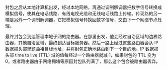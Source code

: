 封包之后从本地计算机出发，经过本地网络，再通过调制解调器把数字信号转换成模拟信号，使其在电话线路、有线电视光缆和无线电话线路上传输。传现路的另一端是另外一个调制解调器，它把模拟信号转换回数字信号，交由下一个网络节点处理。

最终封包会到达管理本地子网的路由器。在那里出发，他会经过自治区域的边界路由器，其他自治区域，最终到达目标服务器。然后一路上经过这些路由器会从 IP 数据报头部里题曲褚目标地址，并将封包正确地路由到下一个目的地。IP 数据报头部 time to live (TTL) 域的值每经过一个路由器就减 1，如果封包的 TTL 变为 0，或者路由器由于网络拥堵等原因封包队列满了，那么这个包会被路由器丢弃。
